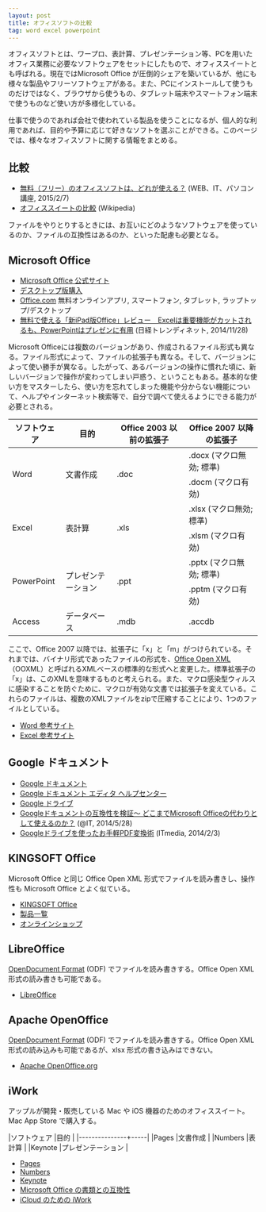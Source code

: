 ```yaml
---
layout: post
title: オフィスソフトの比較
tag: word excel powerpoint
---
```

オフィスソフトとは、ワープロ、表計算、プレゼンテーション等、PCを用いたオフィス業務に必要なソフトウェアをセットにしたもので、オフィススイートとも呼ばれる。現在ではMicrosoft Office が圧倒的シェアを築いているが、他にも様々な製品やフリーソフトウェアがある。また、PCにインストールして使うものだけではなく、ブラウザから使うもの、タブレット端末やスマートフォン端末で使うものなど使い方が多様化している。

仕事で使うのであれば会社で使われている製品を使うことになるが、個人的な利用であれば、目的や予算に応じて好きなソフトを選ぶことができる。このページでは、様々なオフィスソフトに関する情報をまとめる。

## 比較

- [無料（フリー）のオフィスソフトは、どれが使える？](http://itwebkatuyou.com/1852) (WEB、IT、パソコン講座, 2015/2/7)
- [オフィススイートの比較](https://ja.wikipedia.org/wiki/%E3%82%AA%E3%83%95%E3%82%A3%E3%82%B9%E3%82%B9%E3%82%A4%E3%83%BC%E3%83%88%E3%81%AE%E6%AF%94%E8%BC%83) (Wikipedia)

ファイルをやりとりするときには、お互いにどのようなソフトウェアを使っているのか、ファイルの互換性はあるのか、といった配慮も必要となる。

## Microsoft Office

- [Microsoft Office 公式サイト](http://www.microsoft.com/ja-jp/office/)
- [デスクトップ版購入](https://products.office.com/ja-jp/buy/compare-microsoft-office-products)
- [Office.com](https://www.office.com/?omkt=ja-JP) 無料オンラインアプリ, スマートフォン, タブレット, ラップトップ/デスクトップ
- [無料で使える「新iPad版Office」レビュー　Excelは重要機能がカットされるも、PowerPointはプレゼンに有用](http://trendy.nikkeibp.co.jp/article/pickup/20141126/1061485/) (日経トレンディネット, 2014/11/28)

Microsoft Officeには複数のバージョンがあり、作成されるファイル形式も異なる。ファイル形式によって、ファイルの拡張子も異なる。そして、バージョンによって使い勝手が異なる。したがって、あるバージョンの操作に慣れた頃に、新しいバージョンで操作が変わってしまい戸惑う、ということもある。基本的な使い方をマスターしたら、使い方を忘れてしまった機能や分からない機能について、ヘルプやインターネット検索等で、自分で調べて使えるようにできる能力が必要とされる。

<table>
  <thead>
    <tr>
      <th>ソフトウェア</th>
      <th>目的</th>
      <th>Office 2003 以前の拡張子</th>
      <th>Office 2007 以降の拡張子</th>
    </tr>
  </thead>
  <tbody>
    <tr>
      <td rowspan="2">Word</td>
      <td rowspan="2">文書作成</td>
      <td rowspan="2">.doc</td>
      <td>.docx (マクロ無効; 標準)</td>
    </tr>
    <tr>
      <td>.docm (マクロ有効)</td>
    </tr>
    <tr>
      <td rowspan="2">Excel</td>
      <td rowspan="2">表計算</td>
      <td rowspan="2">.xls</td>
      <td>.xlsx (マクロ無効; 標準)</td>
    </tr>
    <tr>
      <td>.xlsm (マクロ有効)</td>
    </tr>
    <tr>
      <td rowspan="2">PowerPoint</td>
      <td rowspan="2">プレゼンテーション</td>
      <td rowspan="2">.ppt</td>
      <td>.pptx (マクロ無効; 標準)</td>
    </tr>
    <tr>
      <td>.pptm (マクロ有効)</td>
    </tr>
    <tr>
      <td>Access</td>
      <td>データベース</td>
      <td>.mdb</td>
      <td>.accdb</td>
    </tr>
  </tbody>
</table>

ここで、Office 2007 以降では、拡張子に「x」と「m」がつけられている。それまでは、バイナリ形式であったファイルの形式を、<a href="https://ja.wikipedia.org/wiki/Office_Open_XML">Office Open XML</a>（OOXML）と呼ばれるXMLベースの標準的な形式へと変更した。標準拡張子の「x」は、このXMLを意味するものと考えられる。また、マクロ感染型ウィルスに感染することを防ぐために、マクロが有効な文書では拡張子を変えている。これらのファイルは、複数のXMLファイルをzipで圧縮することにより、1つのファイルとしている。

- [Word 参考サイト](http://sekika.github.io/2015/11/06/word-link/)
- [Excel 参考サイト](http://sekika.github.io/2015/11/10/excel-link/)

## Google ドキュメント

- [Google ドキュメント](http://www.google.co.jp/intl/ja/docs/about/)
- [Google ドキュメント エディタ ヘルプセンター](https://support.google.com/docs/?hl=ja&p=#topic=2811805)
- [Google ドライブ](https://www.google.com/intl/ja/drive/)
- [Googleドキュメントの互換性を検証～ どこまでMicrosoft Officeの代わりとして使えるのか？](http://www.atmarkit.co.jp/ait/articles/1405/28/news034.html) (@IT, 2014/5/28)
- [Googleドライブを使ったお手軽PDF変換術](http://www.itmedia.co.jp/bizid/articles/1402/03/news039.html) (ITmedia, 2014/2/3)

## KINGSOFT Office

Microsoft Office と同じ Office Open XML 形式でファイルを読み書きし、操作性も Microsoft Office とよく似ている。

- [KINGSOFT Office](https://www.kingsoft.jp/office/download/)
- [製品一覧](https://www.kingsoft.jp/office/lineup)
- [オンラインショップ](https://pay.kingsoft.jp/shopping/products/list.php?category_id=4)

## LibreOffice

[OpenDocument Format](https://ja.wikipedia.org/wiki/OpenDocument) (ODF) でファイルを読み書きする。Office Open XML 形式の読み書きも可能である。

- [LibreOffice](http://ja.libreoffice.org/)

## Apache OpenOffice

[OpenDocument Format](https://ja.wikipedia.org/wiki/OpenDocument) (ODF) でファイルを読み書きする。Office Open XML 形式の読み込みも可能であるが、xlsx 形式の書き込みはできない。

- [Apache OpenOffice.org](http://www.openoffice.org/ja/) 

## iWork

アップルが開発・販売している Mac や iOS 機器のためのオフィススイート。Mac App Store で購入する。

|ソフトウェア |目的 |
|---------------+-----|
|Pages |文書作成 |
|Numbers |表計算 |
|Keynote |プレゼンテーション |

- [Pages](http://www.apple.com/jp/mac/pages/)
- [Numbers](http://www.apple.com/jp/mac/numbers/)
- [Keynote](http://www.apple.com/jp/mac/keynote/)
- [Microsoft Office の書類との互換性](http://www.apple.com/jp/mac/pages/compatibility/)
- [iCloud のための iWork](http://www.apple.com/jp/iwork-for-icloud/)

